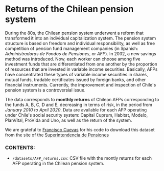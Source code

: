 # Returns of the Chilean pension system

During the 80s, the Chilean pension system underwent a reform that transformed it into an individual capitalization system. The pension system structure is based on freedom and individual responsibility, as well as free competition of pension fund management companies (in Spanish: *Administradoras de Fondos de Pensiones*, or *AFP*). In 2002, a new savings method was introduced. Now, each worker can choose among five investment funds that are differentiated from one another by the proportion of resources that are invested in variable income securities. Basically, AFPs have concentrated these types of variable income securities in shares, mutual funds, tradable certificates issued by foreign banks, and other financial instruments. Currently, the improvement and inspection of Chile's pension system is a controversial issue.

The data corresponds to **monthly returns** of Chilean AFPs corresponding to the funds A, B, C, D and E, decreasing in terms of risk, in the period from *January 2010 to April 2020*. Data are available for each AFP operating under Chile's social security system: Capital Cuprum, Habitat, Modelo, PlanVital, ProVida and Uno, as well as the return of the system.

We are grateful to [Francisco Cuevas](https://github.com/FcoCuevas87) for his code to download this dataset from the site of the [Superintendencia de Pensiones](https://www.spensiones.cl)

### CONTENTS:
- `/datasets/AFP_returns.csv`: CSV file with the montly returns for each AFP operating in the Chilean pension system.
